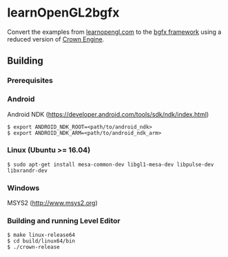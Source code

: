# learnOpenGL2bgfx

Convert the examples from [learnopengl.com](https://learnopengl.com) to the [bgfx framework](https://github.com/bkaradzic/bgfx) using a
reduced version of [Crown Engine](https://github.com/dbartolini).

## Building

### Prerequisites

### Android

Android NDK (https://developer.android.com/tools/sdk/ndk/index.html)

	$ export ANDROID_NDK_ROOT=<path/to/android_ndk>
	$ export ANDROID_NDK_ARM=<path/to/android_ndk_arm>

### Linux (Ubuntu >= 16.04)

    $ sudo apt-get install mesa-common-dev libgl1-mesa-dev libpulse-dev libxrandr-dev

### Windows

MSYS2 (http://www.msys2.org)

### Building and running Level Editor

	$ make linux-release64
	$ cd build/linux64/bin
	$ ./crown-release

